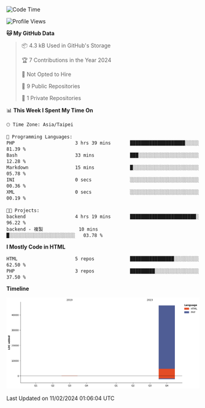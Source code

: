 <!--START_SECTION:waka-->
![Code Time](http://img.shields.io/badge/Code%20Time-162%20hrs%2018%20mins-blue)

![Profile Views](http://img.shields.io/badge/Profile%20Views-0-blue)

**🐱 My GitHub Data** 

> 📦 4.3 kB Used in GitHub's Storage 
 > 
> 🏆 7 Contributions in the Year 2024
 > 
> 🚫 Not Opted to Hire
 > 
> 📜 9 Public Repositories 
 > 
> 🔑 1 Private Repositories 
 > 
📊 **This Week I Spent My Time On** 

```text
🕑︎ Time Zone: Asia/Taipei

💬 Programming Languages: 
PHP                      3 hrs 39 mins       ████████████████████░░░░░   81.39 % 
Bash                     33 mins             ███░░░░░░░░░░░░░░░░░░░░░░   12.28 % 
Markdown                 15 mins             █░░░░░░░░░░░░░░░░░░░░░░░░   05.78 % 
INI                      0 secs              ░░░░░░░░░░░░░░░░░░░░░░░░░   00.36 % 
XML                      0 secs              ░░░░░░░░░░░░░░░░░░░░░░░░░   00.19 % 

🐱‍💻 Projects: 
backend                  4 hrs 19 mins       ████████████████████████░   96.22 % 
backend - 複製             10 mins             █░░░░░░░░░░░░░░░░░░░░░░░░   03.78 % 
```

**I Mostly Code in HTML** 

```text
HTML                     5 repos             ████████████████░░░░░░░░░   62.50 % 
PHP                      3 repos             █████████░░░░░░░░░░░░░░░░   37.50 % 
```



**Timeline**

![Lines of Code chart](https://raw.githubusercontent.com/benson828/benson828/main/assets/bar_graph.png)


 Last Updated on 11/02/2024 01:06:04 UTC
<!--END_SECTION:waka-->

